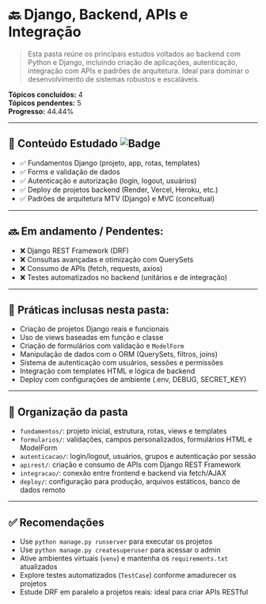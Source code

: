 # 🔙 Django, Backend, APIs e Integração  
> Esta pasta reúne os principais estudos voltados ao backend com Python e Django, incluindo criação de aplicações, autenticação, integração com APIs e padrões de arquitetura. Ideal para dominar o desenvolvimento de sistemas robustos e escaláveis.

**Tópicos concluídos:** 4  
**Tópicos pendentes:** 5  
**Progresso:** 44.44%

---

## 📘 Conteúdo Estudado ![Badge](https://img.shields.io/badge/Framework-Django-green)

- ✅ Fundamentos Django (projeto, app, rotas, templates)  
- ✅ Forms e validação de dados  
- ✅ Autenticação e autorização (login, logout, usuários)  
- ✅ Deploy de projetos backend (Render, Vercel, Heroku, etc.)  
- ✅ Padrões de arquitetura MTV (Django) e MVC (conceitual)  

---

## 🔜 Em andamento / Pendentes:

- ❌ Django REST Framework (DRF)  
- ❌ Consultas avançadas e otimização com QuerySets  
- ❌ Consumo de APIs (fetch, requests, axios)  
- ❌ Testes automatizados no backend (unitários e de integração)  

---

## 🧪 Práticas inclusas nesta pasta:

- Criação de projetos Django reais e funcionais  
- Uso de views baseadas em função e classe  
- Criação de formulários com validação e `ModelForm`  
- Manipulação de dados com o ORM (QuerySets, filtros, joins)  
- Sistema de autenticação com usuários, sessões e permissões  
- Integração com templates HTML e lógica de backend  
- Deploy com configurações de ambiente (.env, DEBUG, SECRET_KEY)

---

## 📁 Organização da pasta

- `fundamentos/`: projeto inicial, estrutura, rotas, views e templates  
- `formularios/`: validações, campos personalizados, formulários HTML e ModelForm  
- `autenticacao/`: login/logout, usuários, grupos e autenticação por sessão  
- `apirest/`: criação e consumo de APIs com Django REST Framework  
- `integracao/`: conexão entre frontend e backend via fetch/AJAX  
- `deploy/`: configuração para produção, arquivos estáticos, banco de dados remoto  

---

## ✅ Recomendações

- Use `python manage.py runserver` para executar os projetos  
- Use `python manage.py createsuperuser` para acessar o admin  
- Ative ambientes virtuais (`venv`) e mantenha os `requirements.txt` atualizados  
- Explore testes automatizados (`TestCase`) conforme amadurecer os projetos  
- Estude DRF em paralelo a projetos reais: ideal para criar APIs RESTful
